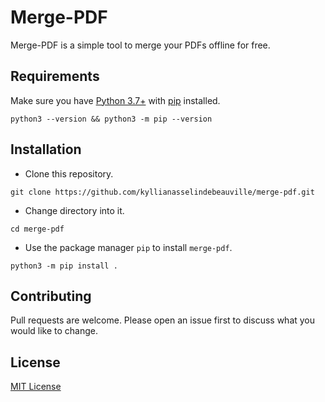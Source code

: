 # Merge-PDF

Merge-PDF is a simple tool to merge your PDFs offline for free.

## Requirements

Make sure you have [Python 3.7+](https://www.python.org/downloads/) with [pip](https://pip.pypa.io/en/stable/installation/) installed.

```shell
python3 --version && python3 -m pip --version
```

## Installation

- Clone this repository.

```shell
git clone https://github.com/kyllianasselindebeauville/merge-pdf.git
```

- Change directory into it.

```shell
cd merge-pdf
```

- Use the package manager `pip` to install `merge-pdf`.

```shell
python3 -m pip install .
```

## Contributing

Pull requests are welcome. Please open an issue first to discuss what you would like to change.

## License

[MIT License](LICENSE)
